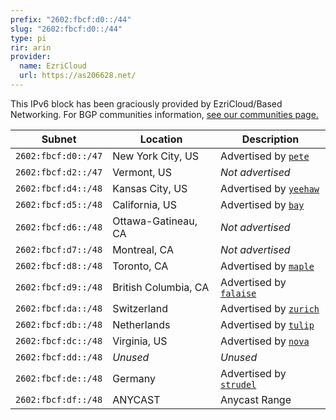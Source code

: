```yaml
---
prefix: "2602:fbcf:d0::/44"
slug: "2602:fbcf:d0::/44"
type: pi
rir: arin
provider:
  name: EzriCloud
  url: https://as206628.net/
---
```


This IPv6 block has been graciously provided by EzriCloud/Based Networking. For BGP communities information, [see our communities page.](/network/communities)

| Subnet              | Location             | Description                                 |
| ------------------- | -------------------- | ------------------------------------------- |
| `2602:fbcf:d0::/47` | New York City, US    | Advertised by [`pete`](/network/pete)       |
| `2602:fbcf:d2::/47` | Vermont, US          | _Not advertised_                            |
| `2602:fbcf:d4::/48` | Kansas City, US      | Advertised by [`yeehaw`](/network/yeehaw)   |
| `2602:fbcf:d5::/48` | California, US       | Advertised by [`bay`](/network/bay)         |
| `2602:fbcf:d6::/48` | Ottawa-Gatineau, CA  | _Not advertised_                            |
| `2602:fbcf:d7::/48` | Montreal, CA         | _Not advertised_                            |
| `2602:fbcf:d8::/48` | Toronto, CA          | Advertised by [`maple`](/network/maple)     |
| `2602:fbcf:d9::/48` | British Columbia, CA | Advertised by [`falaise`](/network/falaise) |
| `2602:fbcf:da::/48` | Switzerland          | Advertised by [`zurich`](/network/zurich)   |
| `2602:fbcf:db::/48` | Netherlands          | Advertised by [`tulip`](/network/tulip)     |
| `2602:fbcf:dc::/48` | Virginia, US         | Advertised by [`nova`](/network/nova)       |
| `2602:fbcf:dd::/48` | _Unused_             | _Unused_                                    |
| `2602:fbcf:de::/48` | Germany              | Advertised by [`strudel`](/network/strudel) |
| `2602:fbcf:df::/48` | ANYCAST              | Anycast Range                               |
